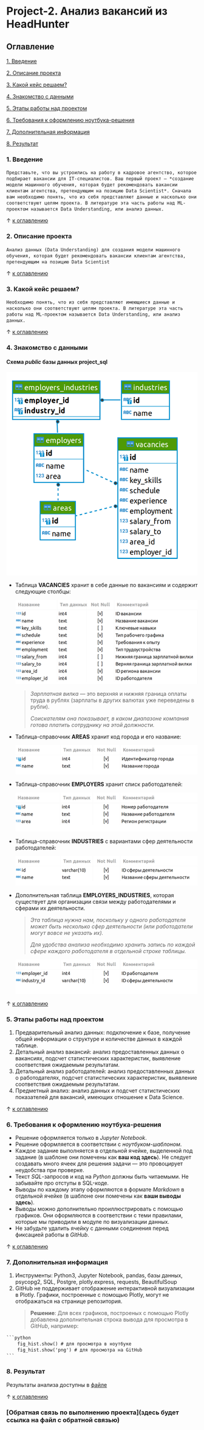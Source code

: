 # Project-2. Анализ вакансий из HeadHunter

## Оглавление

[1. Введение](#1-введение)

[2. Описание проекта](#2-описание-проекта)

[3. Какой кейс решаем?](#3-какой-кейс-решаем)

[4. Знакомство с данными](#4-знакомство-с-данными)  

[5. Этапы работы над проектом](#5-этапы-работы-над-проектом)

[6. Требования к оформлению ноутбука-решения](#6-требования-к-оформлению-ноутбука-решения)

[7. Дополнительная информация](#7-дополнительная-информация)

[8. Результат](#8-результат)  

### 1. Введение

    Представьте, что вы устроились на работу в кадровое агентство, которое подбирает вакансии для IT-специалистов. Ваш первый проект — *создание модели машинного обучения, которая будет рекомендовать вакансии клиентам агентства, претендующим на позицию Data Scientist*. Сначала вам необходимо понять, что из себя представляют данные и насколько они соответствуют целям проекта. В литературе эта часть работы над ML-проектом называется Data Understanding, или анализ данных.

&uarr; [к оглавлению](#оглавление)

### 2. Описание проекта

    Анализ данных (Data Understanding) для создания модели машинного обучения, которая будет рекомендовать вакансии клиентам агентства, претендующим на позицию Data Scientist

&uarr; [к оглавлению](#оглавление)

### 3. Какой кейс решаем?

    Необходимо понять, что из себя представляют имеющиеся данные и насколько они соответствуют целям проекта. В литературе эта часть работы над ML-проектом называется Data Understanding, или анализ данных.

&uarr; [к оглавлению](#оглавление)

### 4. Знакомство с данными

#### Схема *public* базы данных **project_sql**

![Схема](./Img/SQL_pj2_2_1.png)

* Таблица **VACANCIES** хранит в себе данные по вакансиям и содержит следующие столбцы:

    ![Table](./Img/SQL_pj2_2_2.png)

    >*Зарплатная вилка* — это верхняя и нижняя граница оплаты труда в рублях (зарплаты в других валютах уже переведены в рубли).
    >
    >*Соискателям она показывает, в каком диапазоне компания готова платить сотруднику на этой должности.*

* Таблица-справочник **AREAS** хранит код города и его название:

    ![Table](./Img/SQL_pj2_2_3.png)

* Таблица-справочник **EMPLOYERS** хранит списк работодателей:

    ![Table](./Img/SQL_pj2_2_4.png)

* Таблица-справочник **INDUSTRIES** с вариантами сфер деятельности работодателей:

    ![Table](./Img/SQL_pj2_2_5.png)

* Дополнительная таблица **EMPLOYERS_INDUSTRIES**, которая существует для организации связи между работодателями и сферами их деятельности.

    >*Эта таблица нужна нам, поскольку у одного работодателя может быть несколько сфер деятельности (или работодатели могут вовсе не указать их).* 
    >
    >*Для удобства анализа необходимо хранить запись по каждой сфере каждого работодателя в отдельной строке таблицы.*

    ![Table](./Img/SQL_pj2_2_6.png)

&uarr; [к оглавлению](#оглавление)

### 5. Этапы работы над проектом

  1. Предварительный анализ данных: подключение к базе, получение общей информации о структуре и количестве данных в каждой таблице.
  2. Детальный анализ вакансий: анализ предоставленных данных о вакансиях, подсчет статистических характеристик, выявление соответствия ожидаемым результатам.
  3. Детальный анализ работодателей: анализ предоставленных данных о работодателях, подсчет статистических характеристик, выявление соответствия ожидаемым результатам.
  4. Предметный анализ: анализ данных и подсчет статистических показателей для вакансий, имеющих отношение к Data Science.

&uarr; [к оглавлению](#оглавление)

### 6. Требования к оформлению ноутбука-решения

* Решение оформляется только в *Jupyter Notebook*.
* Решение оформляется в соответствии с *ноутбуком-шаблоном*.
* Каждое задание выполняется в отдельной ячейке, выделенной под задание (в шаблоне они помечены как **ваш код здесь**). Не следует создавать много ячеек для решения задачи — это провоцирует неудобства при проверке.
* Текст *SQL*-запросов и код на *Python* должны быть читаемыми. Не забывайте про отступы в SQL-коде.
* Выводы по каждому этапу оформляются в формате *Markdown* в отдельной ячейке (в шаблоне они помечены как **ваши выводы здесь**).
* Выводы можно дополнительно проиллюстрировать с помощью графиков. Они оформляются в соответствии с теми правилами, которые мы приводили в модуле по визуализации данных.
* Не забудьте удалить ячейку с данными соединения перед фиксацией работы в *GitHub*.

&uarr; [к оглавлению](#оглавление)

### 7. Дополнительная информация

  1. Инструменты: Python3, Jupyter Notebook, pandas, базы данных, psycopg2, SQL, Postgre, plotly.express, requests, BeautifulSoup
  2. GitHub не поддерживает отображение интерактивной визуализации в Plotly. Графики, построенные с помощью Plotly, могут не отображаться на странице репозитория.
        >**Решение**: Для всех графиков, построеных с помощью Plotly добавлена дополнительная строка вывода для просмотра в *GitHub*, например:

    ```python
        fig_hist.show() # для просмотра в ноутбуке
        fig_hist.show('png') # для просмотра на GitHub
    ```

### 8. Результат

Результаты анализа доступны в [файле](Project-02_Анализ_вакансий_из_HeadHunter/Project_2_Анализ_вакансий_из_HeadHunter.ipynb)

&uarr; [к оглавлению](#оглавление)

### [Обратная связь по выполнению проекта](здесь будет ссылка на файл с обратной связью)